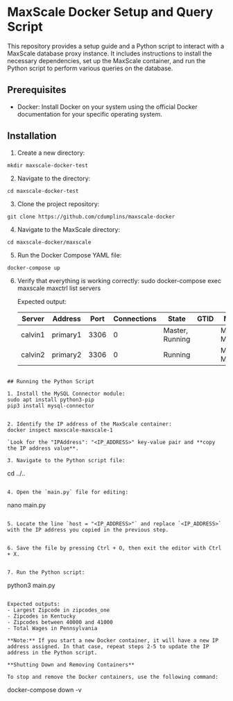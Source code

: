 # MaxScale Docker Setup and Query Script

This repository provides a setup guide and a Python script to interact with a MaxScale database proxy instance. It includes instructions to install the necessary dependencies, set up the MaxScale container, and run the Python script to perform various queries on the database.

## Prerequisites

- Docker: Install Docker on your system using the official Docker documentation for your specific operating system.

## Installation

1. Create a new directory:
```
mkdir maxscale-docker-test
```


2. Navigate to the directory:
```
cd maxscale-docker-test
```


3. Clone the project repository:
```
git clone https://github.com/cdumplins/maxscale-docker
```


4. Navigate to the MaxScale directory:
```
cd maxscale-docker/maxscale
```

5. Run the Docker Compose YAML file:
```
docker-compose up
```

6. Verify that everything is working correctly:
sudo docker-compose exec maxscale maxctrl list servers


   Expected output:

   | Server  | Address  | Port | Connections | State           | GTID | Monitor         |
   |---------|----------|------|-------------|-----------------|------|-----------------|
   | calvin1 | primary1 | 3306 | 0           | Master, Running |      | MariaDB-Monitor |
   | calvin2 | primary2 | 3306 | 0           | Running         |      | MariaDB-Monitor |

```

## Running the Python Script

1. Install the MySQL Connector module:
sudo apt install python3-pip
pip3 install mysql-connector


2. Identify the IP address of the MaxScale container:
docker inspect maxscale-maxscale-1

`Look for the "IPAddress": "<IP_ADDRESS>" key-value pair and **copy the IP address value**.

3. Navigate to the Python script file:
```
cd ../..
```

4. Open the `main.py` file for editing:
```
nano main.py
```

5. Locate the line `host = "<IP_ADDRESS>"` and replace `<IP_ADDRESS>` with the IP address you copied in the previous step.


6. Save the file by pressing Ctrl + O, then exit the editor with Ctrl + X.


7. Run the Python script:
```
python3 main.py
```

Expected outputs:
- Largest Zipcode in zipcodes_one
- Zipcodes in Kentucky
- Zipcodes between 40000 and 41000
- Total Wages in Pennsylvania

**Note:** If you start a new Docker container, it will have a new IP address assigned. In that case, repeat steps 2-5 to update the IP address in the Python script.

**Shutting Down and Removing Containers**

To stop and remove the Docker containers, use the following command:
```
docker-compose down -v
```
